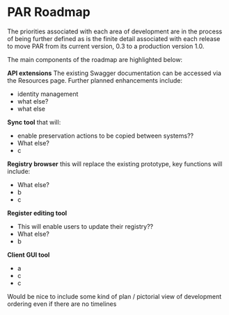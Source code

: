 
# PAR Roadmap
The priorities associated with each area of development are in the process of being further defined as is the finite detail associated with each release to move PAR from its current version, 0.3 to a production version 1.0.

The main components of the roadmap are highlighted below:

**API extensions** The existing Swagger documentation can be accessed via the Resources page. Further planned enhancements include:
* identity management
* what else?
* what else 

**Sync tool** that will:
* enable preservation actions to be copied between systems??
* What else?
* c

**Registry browser** this will replace the existing prototype, key functions will include:
* What else?
* b
* c  

**Register editing tool**
* This will enable users to update their registry??
* What else?
* b

**Client GUI tool**
* a
* c
* c

Would be nice to include some kind of plan / pictorial view of development ordering even if there are no timelines



